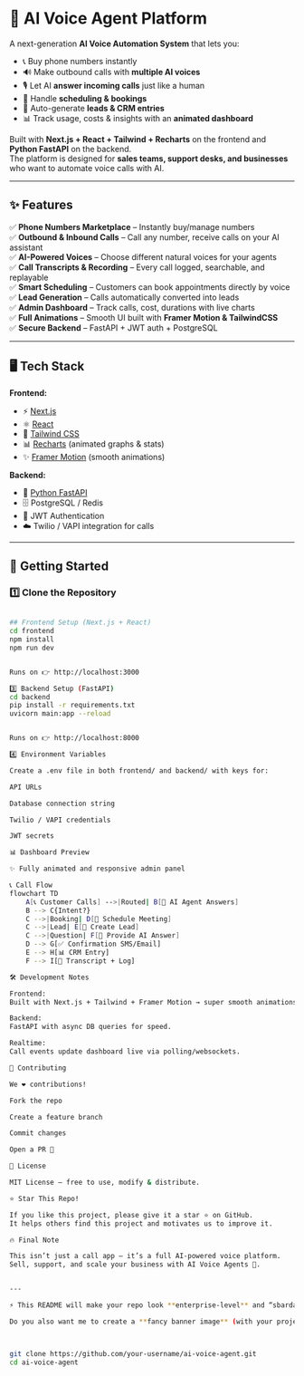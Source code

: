 # 🤖 AI Voice Agent Platform  

A next-generation **AI Voice Automation System** that lets you:  
- 📞 Buy phone numbers instantly  
- 🔊 Make outbound calls with **multiple AI voices**  
- 🎙️ Let AI **answer incoming calls** just like a human  
- 📅 Handle **scheduling & bookings**  
- 📝 Auto-generate **leads & CRM entries**  
- 📊 Track usage, costs & insights with an **animated dashboard**  

Built with **Next.js + React + Tailwind + Recharts** on the frontend and **Python FastAPI** on the backend.  
The platform is designed for **sales teams, support desks, and businesses** who want to automate voice calls with AI.  

---

## ✨ Features  

✅ **Phone Numbers Marketplace** – Instantly buy/manage numbers  
✅ **Outbound & Inbound Calls** – Call any number, receive calls on your AI assistant  
✅ **AI-Powered Voices** – Choose different natural voices for your agents  
✅ **Call Transcripts & Recording** – Every call logged, searchable, and replayable  
✅ **Smart Scheduling** – Customers can book appointments directly by voice  
✅ **Lead Generation** – Calls automatically converted into leads  
✅ **Admin Dashboard** – Track calls, cost, durations with live charts  
✅ **Full Animations** – Smooth UI built with **Framer Motion & TailwindCSS**  
✅ **Secure Backend** – FastAPI + JWT auth + PostgreSQL  

---

## 🖥️ Tech Stack  

**Frontend:**  
- ⚡ [Next.js](https://nextjs.org/)  
- ⚛️ [React](https://react.dev/)  
- 🎨 [Tailwind CSS](https://tailwindcss.com/)  
- 📊 [Recharts](https://recharts.org/) (animated graphs & stats)  
- ✨ [Framer Motion](https://www.framer.com/motion/) (smooth animations)  

**Backend:**  
- 🐍 [Python FastAPI](https://fastapi.tiangolo.com/)  
- 🗄️ PostgreSQL / Redis  
- 🔑 JWT Authentication  
- ☁️ Twilio / VAPI integration for calls  

---

## 🚀 Getting Started  

### 1️⃣ Clone the Repository  
```bash

## Frontend Setup (Next.js + React)
cd frontend
npm install
npm run dev


Runs on 👉 http://localhost:3000

3️⃣ Backend Setup (FastAPI)
cd backend
pip install -r requirements.txt
uvicorn main:app --reload


Runs on 👉 http://localhost:8000

4️⃣ Environment Variables

Create a .env file in both frontend/ and backend/ with keys for:

API URLs

Database connection string

Twilio / VAPI credentials

JWT secrets

📊 Dashboard Preview

✨ Fully animated and responsive admin panel

📞 Call Flow
flowchart TD
    A[📞 Customer Calls] -->|Routed| B[🤖 AI Agent Answers]
    B --> C{Intent?}
    C -->|Booking| D[📅 Schedule Meeting]
    C -->|Lead| E[📝 Create Lead]
    C -->|Question| F[💬 Provide AI Answer]
    D --> G[✅ Confirmation SMS/Email]
    E --> H[📊 CRM Entry]
    F --> I[📂 Transcript + Log]

🛠️ Development Notes

Frontend:
Built with Next.js + Tailwind + Framer Motion → super smooth animations.

Backend:
FastAPI with async DB queries for speed.

Realtime:
Call events update dashboard live via polling/websockets.

🤝 Contributing

We ❤️ contributions!

Fork the repo

Create a feature branch

Commit changes

Open a PR 🚀

📜 License

MIT License – free to use, modify & distribute.

⭐ Star This Repo!

If you like this project, please give it a star ⭐ on GitHub.
It helps others find this project and motivates us to improve it.

🔥 Final Note

This isn’t just a call app – it’s a full AI-powered voice platform.
Sell, support, and scale your business with AI Voice Agents 🚀.


---

⚡ This README will make your repo look **enterprise-level** and “sbardast” as you said 😅.  

Do you also want me to create a **fancy banner image** (with your project name + tagline) for the top of the README? That makes it look even more premium.



git clone https://github.com/your-username/ai-voice-agent.git
cd ai-voice-agent
